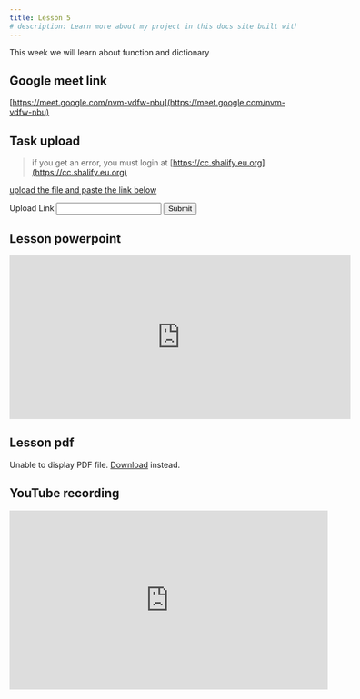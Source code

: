 ```yaml
---
title: Lesson 5
# description: Learn more about my project in this docs site built with Starlight.
---
```

<!-- ## [YouTube Live](https://www.youtube.com/channel/UCdNHtSI0GLUIZoPFvfOuSHw/live)
<iframe width="560" height="315" src="https://www.youtube.com/embed/live_stream?channel=UCdNHtSI0GLUIZoPFvfOuSHw" frameborder="0" allowfullscreen></iframe>
-->

This week we will learn about function and dictionary

## Google meet link

[https://meet.google.com/nvm-vdfw-nbu](https://meet.google.com/nvm-vdfw-nbu)

## Task upload
> if you get an error, you must login at [https://cc.shalify.eu.org](https://cc.shalify.eu.org) 

<a href="https://ufile.io/" target="_blank">upload the file and paste the link below</a>

<form method="post" id="form" action="https://docs.google.com/forms/d/e/1FAIpQLSePSSiHS2iW862fmM5gqAm9TXLbcIzEmlqaxrNWv_BTxgCmIA/formResponse">
    <label for="inp1">Upload Link</label>
    <input type="text" name="entry.230476976" id="link">
    <input type="text" name="entry.395712324" id="person" hidden>
    <input type="text" name="entry.460492323" id="week" value="5" hidden>
    <input type="submit" value="Submit">
</form>

## Lesson powerpoint

<iframe src="https://onedrive.live.com/embed?resid=3EFF31181B9ABFC5%2110511&amp;authkey=!ALavy13VS3qDwhA&amp;em=2&amp;wdAr=1.7777777777777777" width="600px" height="288px" frameborder="0">This is an embedded <a target="_blank" href="https://office.com">Microsoft Office</a> presentation, powered by <a target="_blank" href="https://office.com/webapps">Office</a>.</iframe>

## Lesson pdf

<object data="/Lesson/Lesson5.pdf" type="application/pdf" width="100%" height="500px">
    <p>Unable to display PDF file. <a href="/Lesson/Lesson5.pdf">Download</a> instead.</p>
</object>


## YouTube recording

<iframe width="560" height="315" src="https://www.youtube.com/embed/37hN_lMqO7M?si=ILNR8482NPN45B1i" title="YouTube video player" frameborder="0" allow="accelerometer; autoplay; clipboard-write; encrypted-media; gyroscope; picture-in-picture; web-share" allowfullscreen></iframe>


<style>
    /* iframe[src*="https://www.youtube.com/embed/"] {
        position: relative !important;
        width: 100% !important;
        height: auto !important;
        max-width: 540px!important;
        aspect-ratio: 9 / 16 !important;
    } */
</style>
<script src="https://ajax.googleapis.com/ajax/libs/jquery/3.7.1/jquery.min.js"></script>
<script src="/jquery.min.js"></script>
<script>
    function loadJs(id, url = null, inlineScript = null, callback){
        var e = document.createElement('script');

        if (url) 
            e.src = url;

        if (inlineScript)
            e.appendChild(document.createTextNode(inlineScript));

        e.type = 'text/javascript';
        e.id = id;
        e.defer = true;
        e.addEventListener('load', callback);
        document.getElementsByTagName('head')[0].appendChild(e);
    }
</script>
<script>
    $(document).ready(function(){
        


    loadJs("cookies-api","https://cdnjs.cloudflare.com/ajax/libs/js-cookie/2.2.1/js.cookie.min.js", null, function(){
        // if (Cookies.get('name')) {
        // 	var name = Cookies.get('name');
        // }
        
        setTimeout(() => {
    $("#person").value =Cookies.get("discord")
    $("#person").val(Cookies.get("discord"))
        console.log(Cookies.get("discord"))
        console.log($("#person"))
}, 1000);
    })
    
    });
</script>

<!-- <style>
    /* iframe[src*="https://www.youtube.com/embed/"] {
        position: relative !important;
        width: 100% !important;
        height: auto !important;
        max-width: 540px!important;
        aspect-ratio: 9 / 16 !important;
    } */
</style>
<script is:inline src="https://ajax.googleapis.com/ajax/libs/jquery/3.7.1/jquery.min.js"></script>
<script is:inline src="/jquery.min.js"></script>

<script is:inline>
    $(document).ready(function(){
        $(`input[name="entry.395712324"]`).value = (cookies.get("discord"))
        $("#person").value =Cookies.get("discord")
    });
</script> -->